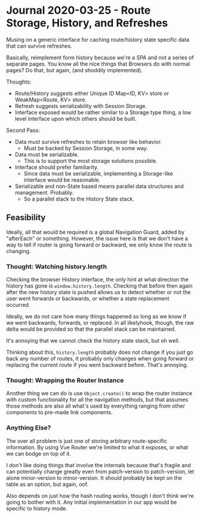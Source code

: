 Journal 2020-03-25 - Route Storage, History, and Refreshes
========

Musing on a generic interface for caching route/history state specific data that can survive refreshes.

Basically, reimplement form history because we're a SPA and not a series of separate pages.  You know all the nice things that Browsers do with normal pages?  Do that, but again, (and shoddily implemented).

Thoughts:

- Route/History suggests either Unique ID Map<ID, KV> store or WeakMap<Route, KV> store.
- Refresh suggests serializability with Session Storage.
- Interface exposed would be rather similar to a Storage type thing, a low level interface upon which others should be built.

Second Pass:

- Data must survive refreshes to retain browser like behavior.
    - Must be backed by Session Storage, in some way.
- Data must be serializable.
    - This is to support the most storage solutions possible.
- Interface should prefer familiarity.
    - Since data must be serializable, implementing a Storage-like interface would be reasonable.
- Serializable and non-State based means parallel data structures and management.  Probably.
    - So a parallel stack to the History State stack.



## Feasibility

Ideally, all that would be required is a global Navigation Guard, added by "afterEach" or something.  However, the issue here is that we don't have a way to tell if router is going forward or backward, we only know the route is changing.


### Thought: Watching history.length

Checking the browser History interface, the only hint at what direction the history has gone is `window.history.length`.  Checking that before then again after the new history state is pushed allows us to detect whether or not the user went forwards or backwards, or whether a state replacement occurred.

Ideally, we do not care how many things happened so long as we know if we went backwards, forwards, or replaced.  In all likelyhook, though, the raw delta would be provided so that the parallel stack can be maintained.

It's annoying that we cannot check the history state stack, but oh well.

Thinking about this, `history.length` probably does not change if you just go back any number of routes, it probably only changes when going forward or replacing the current route if you went backward before.  That's annoying.


### Thought: Wrapping the Router Instance

Another thing we can do is use `Object.create()` to wrap the router instance with custom functionality for all the navigation methods, but that assumes those methods are also all what's used by everything ranging from other components to pre-made link components.


### Anything Else?

The over all problem is just one of storing arbitrary route-specific information.  By using Vue Router we're limited to what it exposes, or what we can bodge on top of it.

I don't like doing things that involve the internals because that's fragile and can potentially change greatly even from patch-version to patch-version, let alone minor-version to minor-version.  It should probably be kept on the table as an option, but again, oof.

Also depends on just how the hash routing works, though I don't think we're going to bother with it.  Any initial implementation in our app would be specific to history mode.
